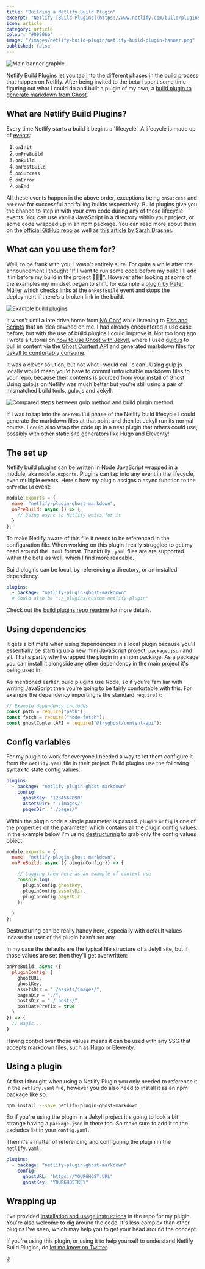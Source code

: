 ```yaml
---
title: "Building a Netlify Build Plugin"
excerpt: "Netlify [Build Plugins](https://www.netlify.com/build/plugins-beta/) allow you to tap into the different phases in the build process that happen on Netlify. After being invited to the beta I spent some time figuring out what I could do and build a plugin of my own."
icon: article
category: article
colour: "#00506b"
image: "/images/netlify-build-plugin/netlify-build-plugin-banner.png"
published: false
---
```


![Main banner graphic]()

Netlify [Build Plugins](https://www.netlify.com/build/plugins-beta/) let you tap into the different phases in the build process that happen on Netlify. After being invited to the beta I spent some time figuring out what I could do and built a plugin of my own, a [build plugin to generate markdown from Ghost](https://github.com/daviddarnes/netlify-plugin-ghost-markdown).

## What are Netlify Build Plugins?

Every time Netlify starts a build it begins a 'lifecycle'. A lifecycle is made up of [events](https://github.com/netlify/build#build-lifecycle):

1. `onInit`
1. `onPreBuild`
1. `onBuild`
1. `onPostBuild`
1. `onSuccess`
1. `onError`
1. `onEnd`

All these events happen in the above order, exceptions being `onSuccess` and `onError` for successful and failing builds respectively. Build plugins give you the chance to step in with your own code during any of these lifecycle events. You can use vanilla JavaScript in a directory within your project, or some code wrapped up in an npm package. You can read more about them on the [official GitHub repo](https://github.com/netlify/build#readme) as well as [this article by Sarah Drasner](https://www.netlify.com/blog/2019/10/16/creating-and-using-your-first-netlify-build-plugin/).

## What can you use them for?

Well, to be frank with you, I wasn't entirely sure. For quite a while after the announcement I thought "If I want to run some code before my build I'll add it in before my build in the project 🤷🏼‍♂️". However after looking at some of the examples my mindset began to shift, for example a [plugin by Peter Müller which checks links](https://github.com/Munter/netlify-plugin-checklinks) at the `onPostBuild` event and stops the deployment if there's a broken link in the build.

![Example build plugins]()

It wasn't until a late drive home from [NA Conf](https://newadventuresconf.com/2020/) while listening to [Fish and Scripts](https://fishandscripts.com/) that an idea dawned on me. I had already encountered a use case before, but with the use of build plugins I could improve it. Not too long ago I wrote a tutorial on [how to use Ghost with Jekyll](https://david.darn.es/tutorial/2019/08/11/use-ghost-with-jekyll/), where I used [gulp.js](https://gulpjs.com/) to pull in content via the [Ghost Content API](https://ghost.org/docs/api/v3/javascript/content/) and generated markdown files for [Jekyll to comfortably consume](https://jekyllrb.com/docs/posts/).

It was a clever solution, but not what I would call 'clean'. Using gulp.js locally would mean you'd have to commit untouchable markdown files to your repo, because their contents is sourced from your install of Ghost. Using gulp.js on Netlify was much better but you're still using a pair of mismatched build tools, gulp.js and Jekyll.

![Compared steps between gulp method and build plugin method]()

If I was to tap into the `onPreBuild` phase of the Netlify build lifecycle I could generate the markdown files at that point and then let Jekyll run its normal course. I could also wrap the code up in a neat plugin that others could use, possibly with other static site generators like Hugo and Eleventy!

## The set up

Netlify build plugins can be written in Node JavaScript wrapped in a module, aka `module.exports`. Plugins can tap into any event in the lifecycle, even multiple events. Here's how my plugin assigns a async function to the `onPreBuild` event:

```js
module.exports = {
  name: "netlify-plugin-ghost-markdown",
  onPreBuild: async () => {
    // Using async so Netlify waits for it
  }
};
```

To make Netlify aware of this file it needs to be referenced in the configuration file. When working on this plugin I really struggled to get my head around the `.toml` format. Thankfully `.yaml` files are are supported within the beta as well, which I find more readable.

Build plugins can be local, by referencing a directory, or an installed dependency.

``` yaml
plugins:
  - package: "netlify-plugin-ghost-markdown"
  # Could also be "./_plugins/custom-netlify-plugin"
```

Check out the [build plugins repo readme](https://github.com/netlify/build#netlify-configuration) for more details.

## Using dependencies

It gets a bit meta when using dependencies in a local plugin because you'll essentially be starting up a new mini JavaScript project, `package.json` and all. That's partly why I wrapped the plugin in an npm package. As a package you can install it alongside any other dependency in the main project it's being used in.

As mentioned earlier, build plugins use Node, so if you're familiar with writing JavaScript then you're going to be fairly comfortable with this. For example the dependency importing is the standard `require()`:

```js
// Example dependency includes
const path = require("path");
const fetch = require("node-fetch");
const ghostContentAPI = require("@tryghost/content-api");
```

## Config variables

For my plugin to work for everyone I needed a way to let them configure it from the `netlify.yaml` file in their project. Build plugins use the following syntax to state config values:

```yaml
plugins:
  - package: "netlify-plugin-ghost-markdown"
    config:
      ghostKey: "1234567890"
      assetsDir: "./images/"
      pagesDir: "./pages/"
```

Within the plugin code a single parameter is passed. `pluginConfig` is one of the properties on the parameter, which contains all the plugin config values. In the example below I'm using [destructuring](https://developer.mozilla.org/en-US/docs/Web/JavaScript/Reference/Operators/Destructuring_assignment) to grab only the config values object:

```js
module.exports = {
  name: "netlify-plugin-ghost-markdown",
  onPreBuild: async ({ pluginConfig }) => {

    // Logging them here as an example of context use
    console.log(
      pluginConfig.ghostKey,
      pluginConfig.assetsDir,
      pluginConfig.pagesDir
    );

  }
};
```

Destructuring can be really handy here, especially with default values incase the user of the plugin hasn't set any.

In my case the defaults are the typical file structure of a Jelyll site, but if those values are set then they'll get overwritten:

```js
onPreBuild: async ({
  pluginConfig: {
    ghostURL,
    ghostKey,
    assetsDir = "./assets/images/",
    pagesDir = "./",
    postsDir = "./_posts/",
    postDatePrefix = true
  }
}) => {
  // Magic...
}
```

Having control over those values means it can be used with any SSG that accepts markdown files, such as [Hugo](https://gohugo.io/getting-started/directory-structure/) or [Eleventy](https://www.11ty.dev/docs/data-template-dir/).

## Using a plugin

At first I thought when using a Netlify Plugin you only needed to reference it in the `netlify.yaml` file, however you do also need to install it as an npm package like so:

```bash
npm install --save netlify-plugin-ghost-markdown
```

So if you're using the plugin in a Jekyll project it's going to look a bit strange having a `package.json` in there too. So make sure to add it to the excludes list in your `config.yaml`.

Then it's a matter of referencing and configuring the plugin in the `netlify.yaml`:

```yaml
plugins:
  - package: "netlify-plugin-ghost-markdown"
    config:
      ghostURL: "https://YOURGHOST.URL"
      ghostKey: "YOURGHOSTKEY"
```

## Wrapping up

I've provided [installation and usage instructions](https://github.com/daviddarnes/netlify-plugin-ghost-markdown#netlify-ghost-markdown-build-plugin) in the repo for my plugin. You're also welcome to dig around the code. It's less complex than other plugins I've seen, which may help you to get your head around the concept.

If you're using this plugin, or using it to help yourself to understand Netlify Build Plugins, do [let me know on Twitter](https://twitter.com/DavidDarnes).

✌️
